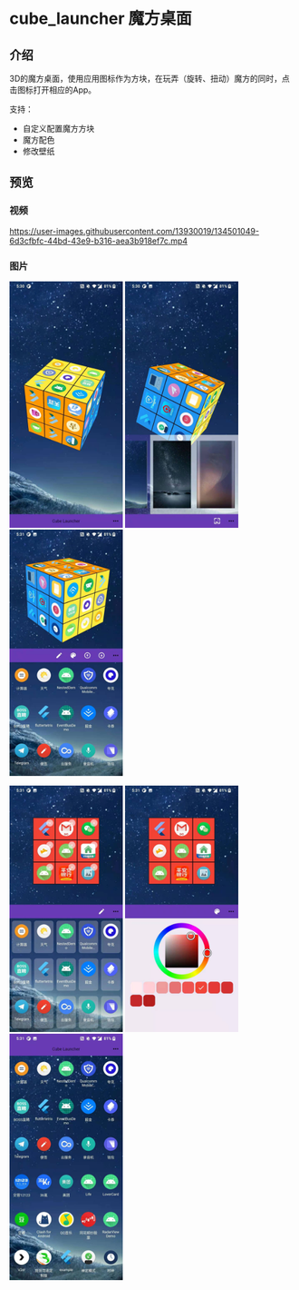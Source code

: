 # cube_launcher 魔方桌面

## 介绍

3D的魔方桌面，使用应用图标作为方块，在玩弄（旋转、扭动）魔方的同时，点击图标打开相应的App。

支持：  

* 自定义配置魔方方块
* 魔方配色 
* 修改壁纸

## 预览

### 视频

https://user-images.githubusercontent.com/13930019/134501049-6d3cfbfc-44bd-43e9-b316-aea3b918ef7c.mp4

### 图片

<img src="preview/preview_1.jpg" width="200">  <img src="preview/preview_2.jpg" width="200"> <img src="preview/preview_3.jpg" width="200">

<img src="preview/preview_4.jpg" width="200">  <img src="preview/preview_5.jpg" width="200"> <img src="preview/preview_6.jpg" width="200">

